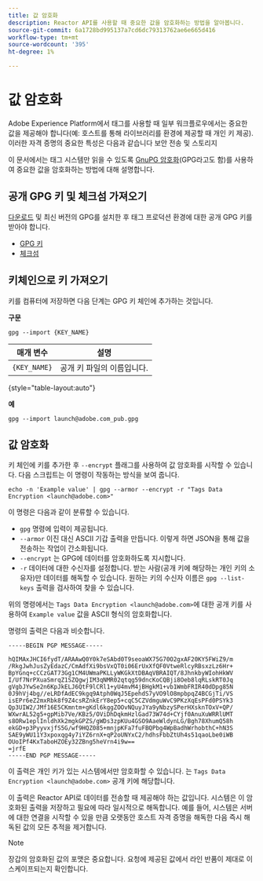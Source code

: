 ```yaml
---
title: 값 암호화
description: Reactor API를 사용할 때 중요한 값을 암호화하는 방법을 알아봅니다.
source-git-commit: 6a1728bd995137a7cd6dc79313762ae6e665d416
workflow-type: tm+mt
source-wordcount: '395'
ht-degree: 1%

---
```


# 값 암호화

Adobe Experience Platform에서 태그를 사용할 때 일부 워크플로우에서는 중요한 값을 제공해야 합니다(예: 호스트를 통해 라이브러리를 환경에 제공할 때 개인 키 제공). 이러한 자격 증명의 중요한 특성은 다음과 같습니다
보안 전송 및 스토리지

이 문서에서는 태그 시스템만 읽을 수 있도록 [GnuPG 암호화](https://www.gnupg.org/gph/en/manual/x110.html)(GPG라고도 함)를 사용하여 중요한 값을 암호화하는 방법에 대해 설명합니다.

## 공개 GPG 키 및 체크섬 가져오기

[다운로드](https://gnupg.org/download/) 및 최신 버전의 GPG를 설치한 후 태그 프로덕션 환경에 대한 공개 GPG 키를 받아야 합니다.

* [GPG 키](https://github.com/adobe/reactor-developer-docs/blob/master/files/launch%40adobe.com_pub.gpg)
* [체크섬](https://github.com/adobe/reactor-developer-docs/blob/master/files/launch%40adobe.com_pub.gpg.sum)

## 키체인으로 키 가져오기

키를 컴퓨터에 저장하면 다음 단계는 GPG 키 체인에 추가하는 것입니다.

**구문**

```shell
gpg --import {KEY_NAME}
```

| 매개 변수 | 설명 |
| --- | --- |
| `{KEY_NAME}` | 공개 키 파일의 이름입니다. |

{style=&quot;table-layout:auto&quot;}

**예**

```shell
gpg --import launch@adobe.com_pub.gpg
```

## 값 암호화

키 체인에 키를 추가한 후 `--encrypt` 플래그를 사용하여 값 암호화를 시작할 수 있습니다. 다음 스크립트는 이 명령이 작동하는 방식을 보여 줍니다.

```shell
echo -n 'Example value' | gpg --armor --encrypt -r "Tags Data Encryption <launch@adobe.com>"
```

이 명령은 다음과 같이 분류할 수 있습니다.

* `gpg` 명령에 입력이 제공됩니다.
* `--armor` 이진 대신 ASCII 기갑 출력을 만듭니다. 이렇게 하면 JSON을 통해 값을 전송하는 작업이 간소화됩니다.
* `--encrypt` 는 GPG에 데이터를 암호화하도록 지시합니다.
* `-r` 데이터에 대한 수신자를 설정합니다. 받는 사람(공개 키에 해당하는 개인 키의 소유자)만 데이터를 해독할 수 있습니다. 원하는 키의 수신자 이름은 `gpg --list-keys` 출력을 검사하여 찾을 수 있습니다.

위의 명령에서는 `Tags Data Encryption <launch@adobe.com>`에 대한 공개 키를 사용하여 `Example value` 값을 ASCII 형식의 암호화합니다.

명령의 출력은 다음과 비슷합니다.

```shell
-----BEGIN PGP MESSAGE-----

hQIMAxJHCI6fydT/ARAAwQ0Y0k7eSAbd0T9seoaWX75G70O2gxAF20KY5FWiZ9/m
/RkgJwhJusZyEdazC/CmAdfXi9bsVxQT0i06ErUxXfQF0VtweRlcyRBsxzLz6Hr+
BpYGnq+cCCzGAT73Gg1CM4UWmaPKLLyWKGkXtDBAqVBRAIQT/8JhnkbyWIohHkWV
I/Uf7NrPXuaSmrqZ1SZQgwjIM3qNMR02qtqg59dncKoCQBji8Oeb8lqRLskRT0Jq
gVgbJYwSe2n6KpJkELJ6QtF9lCRl1+yU4mvM4jBHgkM1+vb1WmbFRIR40dDpg85N
0J9hVj4bg//eLRDfAdEC9kgq9Atph0WqJ5EpehdS7yVO9lO8mpbpqZ4BCGjTi/VS
isEPr6eZ2mxRbk8f9Z4csRZnkErY8ep5+cqC5CZVdmguWvC9PKzXqEsPFd0PSYk3
Qp3UIW2/JMf16E5CKmntm+gKdl6kggZOOvNQuyJYa9yNbzySPerHXsknTOxV+QP/
WXwrAL52g5+gpMib7Ve/KBz5/OViDhDqkmHzlGad73W74d+CYjf0AnuXuWRRlUMT
s8ORw1eplInldhXk2mgkGPZS/gWDs3zpKUu4GSO9AaeWldynLG/Bgh78XhumQ58h
ekGD+p3PyyvxjfS5G/wf9HQZ085+mnjpKFa7fuFBQPbg4WpBadhWrhobthC+hN3S
SAE9yWU11Y3xpoxqg4y7iYZ6rnX+qP2oUNYxC2/hdhsFbbZtUh4s51qaoLbe0iWB
OUoIPf4KxTaboHZOEy32ZBng5heVrn4i9w==
=jrfE
-----END PGP MESSAGE-----
```

이 출력은 개인 키가 있는 시스템에서만 암호화할 수 있습니다.
는 `Tags Data Encryption <launch@adobe.com>` 공개 키에 해당합니다.

이 출력은 Reactor API로 데이터를 전송할 때 제공해야 하는 값입니다. 시스템은 이 암호화된 출력을 저장하고 필요에 따라 일시적으로 해독합니다. 예를 들어, 시스템은 서버에 대한 연결을 시작할 수 있을 만큼 오랫동안 호스트 자격 증명을 해독한 다음 즉시 해독된 값의 모든 추적을 제거합니다.

>[!NOTE]
>
>장갑의 암호화된 값의 포맷은 중요합니다. 요청에 제공된 값에서 라인 반품이 제대로 이스케이프되는지 확인합니다.

